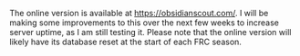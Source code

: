 The online version is available at https://obsidianscout.com/. I will be making some improvements to this over the next few weeks to increase server uptime, as I am still testing it. Please note that the online version will likely have its database reset at the start of each FRC season.
